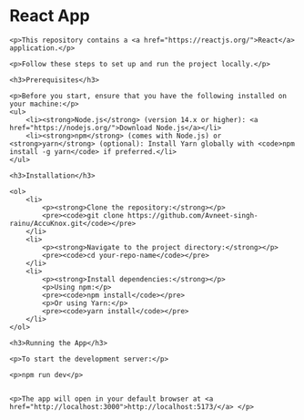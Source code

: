  <h1>React App</h1>

    <p>This repository contains a <a href="https://reactjs.org/">React</a> application.</p>

    <p>Follow these steps to set up and run the project locally.</p>

    <h3>Prerequisites</h3>

    <p>Before you start, ensure that you have the following installed on your machine:</p>
    <ul>
        <li><strong>Node.js</strong> (version 14.x or higher): <a href="https://nodejs.org/">Download Node.js</a></li>
        <li><strong>npm</strong> (comes with Node.js) or <strong>yarn</strong> (optional): Install Yarn globally with <code>npm install -g yarn</code> if preferred.</li>
    </ul>

    <h3>Installation</h3>

    <ol>
        <li>
            <p><strong>Clone the repository:</strong></p>
            <pre><code>git clone https://github.com/Avneet-singh-rainu/AccuKnox.git</code></pre>
        </li>
        <li>
            <p><strong>Navigate to the project directory:</strong></p>
            <pre><code>cd your-repo-name</code></pre>
        </li>
        <li>
            <p><strong>Install dependencies:</strong></p>
            <p>Using npm:</p>
            <pre><code>npm install</code></pre>
            <p>Or using Yarn:</p>
            <pre><code>yarn install</code></pre>
        </li>
    </ol>

    <h3>Running the App</h3>

    <p>To start the development server:</p>

    <p>npm run dev</p>


    <p>The app will open in your default browser at <a href="http://localhost:3000">http://localhost:5173/</a> </p>
